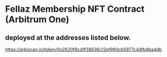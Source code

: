 # Fellaz Membership NFT Contract (Arbitrum One)
##  deployed at the addresses listed below.
https://arbiscan.io/token/0x2620f8cd1f38636c12ef980cb5977c4dfb4ba4db


